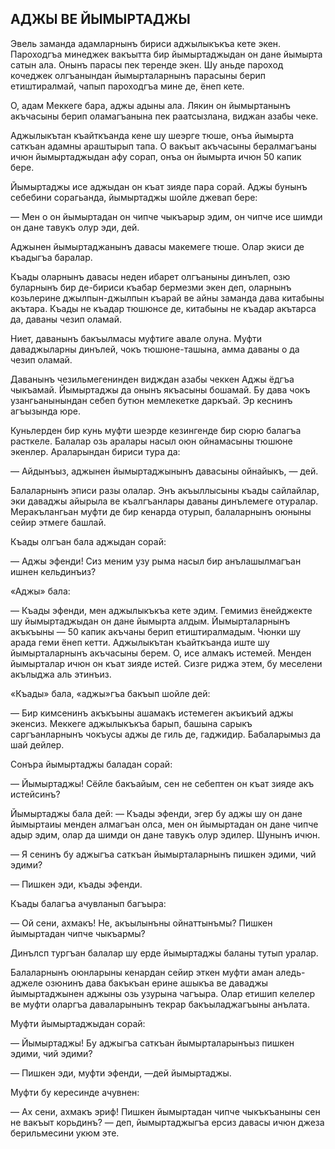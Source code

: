 ## АДЖЫ ВЕ ЙЫМЫРТАДЖЫ

Эвель заманда адамларнынъ бириси аджылыкъкъа кете экен. Пароходгъа минеджек вакъытта бир йымыртаджыдан он дане йымырта сатын ала. Онынъ парасы пек теренде экен. Шу аньде пароход кочеджек олгъанындан йымырталарнынъ парасыны берип етиштиралмай, чапып пароходгъа мине де, ёнеп кете.

О, адам Меккеге бара, аджы адыны ала. Лякин он йымыртанынъ акъчасыны берип оламагъанына пек раатсызлана, виджан азабы чеке.

Аджылыкътан къайткъанда кене шу шеэрге тюше, онъа йымырта саткъан адамны араштырып тапа. О вакъыт акъчасыны бералмагъаны ичюн йымыртаджыдан афу сорап, онъа он йымырта ичюн 50 капик бере.

Йымыртаджы исе аджыдан он къат зияде пара сорай. Аджы бунынъ себебини сорагьанда, йымыртаджы шойле джевап бере:

— Мен о он йымыртадан он чипче чыкъарыр эдим, он чипче исе шимди он дане тавукъ олур эди, дей.

Аджынен йымыртаджанынъ давасы макемеге тюше. Олар экиси де къадыгъа баралар.

Къады оларнынъ давасы неден ибарет олгъаныны динълеп, озю буларнынъ бир де-бириси къабар бермезми экен деп, оларнынъ козьлерине джылпын-джылпын къарай ве айны заманда дава китабыны акътара. Къады не къадар тюшюнсе де, китабыны не къадар акътарса да, даваны чезип оламай.

Ниет, даванынъ бакъылмасы муфтиге авале олуна. Муфти даваджыларны динълей, чокъ тюшюне-ташына, амма даваны о да чезип оламай.

Даванынъ чезильмегенинден видждан азабы чеккен Аджы ёдгъа чыкъамай. Йымыртаджы да онынъ якъасыны бошамай. Бу дава чокъ узангьанынындан себеп бутюн мемлекетке даркъай. Эр кеснинъ агъызында юре.

Куньлерден бир кунь муфти шеэрде кезингенде бир сюрю балагъа расткеле. Балалар озь аралары насыл оюн ойнамасыны тюшюне экенлер. Араларындан бириси тура да:

— Айдынъыз, аджынен йымыртаджынынъ давасыны ойнайыкъ, — дей.

Балаларнынъ эписи разы олалар. Энъ акъыллысыны къады сайлайлар, эки даваджы айырыла ве къалгъанлары даваны динълемеге отуралар. Меракълангьан муфти де бир кенарда отурып, балаларнынъ оюныны сейир этмеге башлай.

Къады олгъан бала аджыдан сорай:

— Аджы эфенди! Сиз меним узу рыма насыл бир анълашылмагъан ишнен кельдинъиз?

«Аджы» бала:

— Къады эфенди, мен аджылыкъкъа кете эдим. Гемимиз ёнейджекте шу йымыртаджыдан он дане йымырта алдым. Йымырталарнынъ акъкъыны — 50 капик акъчаны берип етиштиралмадым. Чюнки шу арада геми ёнеп кетти. Аджылыкътан къайткъанда иште шу йымырталарнынъ акъчасыны берем. О, исе алмакъ истемей. Менден йымырталар ичюн он къат зияде истей. Сизге риджа этем, бу меселени акълыджа аль этинъиз.

«Къады» бала, «аджы»гъа бакъып шойле дей:

— Бир кимсенинъ акъкъыны ашамакъ истемеген акъикъий аджы экенсиз. Меккеге аджылыкъкъа барып, башына сарыкъ саргъанларнынъ чокъусы аджы де гиль де, гаджидир. Бабаларымыз да шай дейлер.

Сонъра йымыртаджы баладан сорай:

— Йымыртаджы! Сёйле бакъайым, сен не себептен он къат зияде акъ истейсинъ?

Йымыртаджы бала дей: — Къады эфенди, эгер бу аджы шу он дане йымыртаиы менден алмагъан олса, мен он йымыртадан он дане чипче адыр эдим, олар да шимди он дане тавукъ олур эдилер. Шунынъ ичюн.

— Я сенинъ бу аджыгъа саткъан йымырталарнынъ пишкен эдими, чий эдими?

— Пишкен эди, къады эфенди.

Къады балагъа ачувланып багъыра:

— Ой сени, ахмакъ! Не, акъылынъны ойнаттынъмы? Пишкен йымыртадан чипче чыкъармы?

Динълсп тургъан балалар шу ерде йымыртаджы баланы тутып уралар.

Балаларнынъ оюнларыны кенардан сейир эткен муфти аман аледь-аджеле озюнинъ дава бакъкъан ерине ашыкъа ве даваджы йымыртаджынен аджыны озь узурына чагъыра. Олар етишип келелер ве муфти оларгъа даваларынынъ текрар бакъыладжагъыны анълата.

Муфти йымыртаджыдан сорай:

— Йымыртаджы! Бу аджыгъа саткъан йымырталарынъыз пишкен эдими, чий эдими?

— Пишкен эди, муфти эфенди, —дей йымыртаджы.

Муфти бу кересинде ачувнен:

— Ах сени, ахмакъ эриф! Пишкен йымыртадан чипче чыкъкъаныны сен не вакъыт корьдинъ? — деп, йымыртаджыгъа ерсиз давасы ичюн джеза берильмесини укюм эте.
